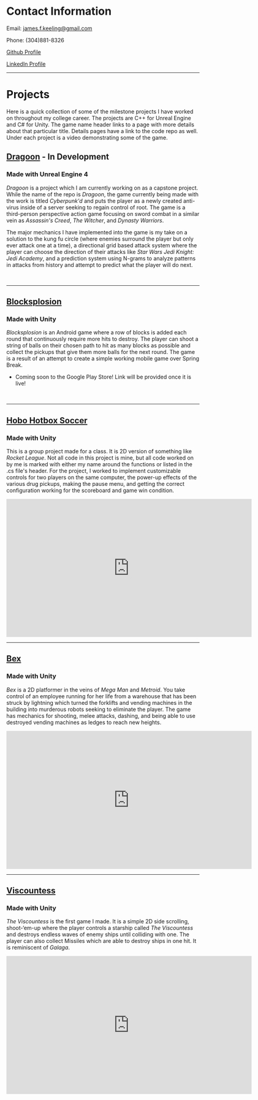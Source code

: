 # Contact Information

Email: james.f.keeling@gmail.com

Phone: (304)881-8326

[Github Profile](https://github.com/scuhooper)

[LinkedIn Profile](https://www.linkedin.com/in/james-keeling-662aa199/)

<hr>

# Projects
Here is a quick collection of some of the milestone projects I have worked on throughout my college career. The projects are C++ for Unreal Engine and C# for Unity. The game name header links to a page with more details about that particular title. Details pages have a link to the code repo as well. Under each project is a video demonstrating some of the game.

## [Dragoon](https://scuhooper.github.io/Dragoon) - In Development
### Made with Unreal Engine 4
_Dragoon_ is a project which I am currently working on as a capstone project. While the name of the repo is _Dragoon_, the game currently being made with the work is titled _Cyberpunk'd_ and puts the player as a newly created anti-virus inside of a server seeking to regain control of root. The game is a third-person perspective action game focusing on sword combat in a similar vein as _Assassin's Creed_, _The Witcher_, and _Dynasty Warriors_.

The major mechanics I have implemented into the game is my take on a solution to the kung fu circle (where enemies surround the player but only ever attack one at a time), a directional grid based attack system where the player can choose the direction of their attacks like _Star Wars Jedi Knight: Jedi Academy_, and a prediction system using N-grams to analyze patterns in attacks from history and attempt to predict what the player will do next.

<br />
<hr>

## [Blocksplosion](https://scuhooper.github.io/Blocksplosion)
### Made with Unity
_Blocksplosion_ is an Android game where a row of blocks is added each round that continuously require more hits to destroy. The player can shoot a string of balls on their chosen path to hit as many blocks as possible and collect the pickups that give them more balls for the next round. The game is a result of an attempt to create a simple working mobile game over Spring Break. 

- Coming soon to the Google Play Store! Link will be provided once it is live!

<br />
<hr>

## [Hobo Hotbox Soccer](https://scuhooper.github.io/gaming2D)
### Made with Unity
This is a group project made for a class. It is 2D version of something like _Rocket League_. Not all code in this project is mine, but all code worked on by me is marked with either my name around the functions or listed in the .cs file's header. For the project, I worked to implement customizable controls for two players on the same computer, the power-up effects of the various drug pickups, making the pause menu, and getting the correct configuration working for the scoreboard and game win condition.

<iframe width="640" height="360" src="https://www.youtube.com/embed/-WhgPOvFbg4" frameborder="0" allowfullscreen></iframe>
<br />
<hr>

## [Bex](https://scuhooper.github.io/Bex)
### Made with Unity
_Bex_ is a 2D platformer in the veins of _Mega Man_ and _Metroid_. You take control of an employee running for her life from a warehouse that has been struck by lightning which turned the forklifts and vending machines in the building into murderous robots seeking to eliminate the player. The game has mechanics for shooting, melee attacks, dashing, and being able to use destroyed vending machines as ledges to reach new heights.

<iframe width="640" height="360" src="https://www.youtube.com/embed/0feFNBVT_gU" frameborder="0" allowfullscreen></iframe>
<br />
<hr>

## [Viscountess](https://scuhooper.github.io/Viscountess)
### Made with Unity
_The Viscountess_ is the first game I made. It is a simple 2D side scrolling, shoot-‘em-up where the player controls a starship called _The Viscountess_ and destroys endless waves of enemy ships until colliding with one. The player can also collect Missiles which are able to destroy ships in one hit. It is reminiscent of _Galaga_.

<iframe width="640" height="360" src="https://www.youtube.com/embed/fn04_Soot_E" frameborder="0" allowfullscreen></iframe>

